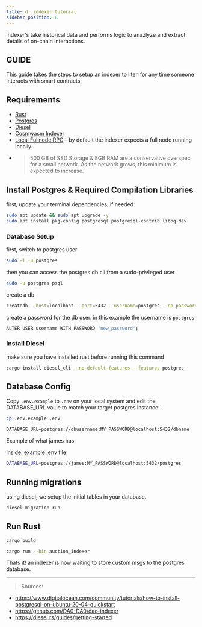 ```yaml
---
title: d. indexer tutorial
sidebar_position: 8
---
```


indexer's take historical data and performs logic to anazlyze and extract details of on-chain interactions. 
## GUIDE
This guide takes the steps to setup an indexer to liten for any time someone interacts with smart contracts. 

## Requirements 
- [Rust](https://www.rust-lang.org/tools/install)
- [Postgres](https://www.postgresql.org/)
- [Diesel](https://diesel.rs/)
- [Cosmwasm Indexer](https://github.com/permissionless-web/cosmwasm-indexer)
- [Local Fullnode RPC](https://github.com/terpnetwork/terp-core) - by default the indexer expects a full node running locally. 
-  > 500 GB of SSD Storage & 8GB RAM are a conservative overspec for a small network. As the network grows, this minimum is expected to increase.


## Install Postgres & Required Compilation Libraries
first, update your terminal dependencies, if needed:
```sh
sudo apt update && sudo apt upgrade -y
sudo apt install pkg-config postgresql postgresql-contrib libpq-dev
```

### Database Setup 
first, switch to postgres user
```sh
sudo -i -u postgres
```

then you can access the postgres db cli from a sudo-privleged user
```sh
sudo -u postgres psql
```

create a db
```sh
createdb --host=localhost --port=5432 --username=postgres --no-password myindexer
```

create a password for the db user. in this example the username is `postgres`
```sh
ALTER USER username WITH PASSWORD 'new_password';
```

### Install Diesel
make sure you have installed rust before running this command
```sh 
cargo install diesel_cli --no-default-features --features postgres
```

## Database Config
Copy `.env.example` to `.env` on your local system and edit the DATABASE_URL value to match your target postgres instance:
```sh
cp .env.example .env
```
`DATABASE_URL=postgres://dbusername:MY_PASSWORD@localhost:5432/dbname`

Example of what james has:

inside: example .env file

```sh
DATABASE_URL=postgres://james:MY_PASSWORD@localhost:5432/postgres
```

## Running migrations 
using diesel, we setup the initial tables in your database.
```sh
diesel migration run
```

## Run Rust

```sh
cargo build 
```

```sh
cargo run --bin auction_indexer
```
Thats it! an indexer is now waiting to store custom msgs to the postgres database.


___
> Sources:
* https://www.digitalocean.com/community/tutorials/how-to-install-postgresql-on-ubuntu-20-04-quickstart
* https://github.com/DA0-DA0/dao-indexer
* https://diesel.rs/guides/getting-started
>

